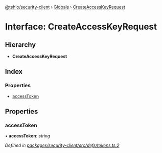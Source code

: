 [@tshio/security-client](../README.md) › [Globals](../globals.md) › [CreateAccessKeyRequest](createaccesskeyrequest.md)

# Interface: CreateAccessKeyRequest

## Hierarchy

* **CreateAccessKeyRequest**

## Index

### Properties

* [accessToken](createaccesskeyrequest.md#markdown-header-accesstoken)

## Properties

###  accessToken

• **accessToken**: *string*

*Defined in [packages/security-client/src/defs/tokens.ts:2](https://github.com/TheSoftwareHouse/rad-modules-tools/blob/afe5496/packages/security-client/src/defs/tokens.ts#L2)*
